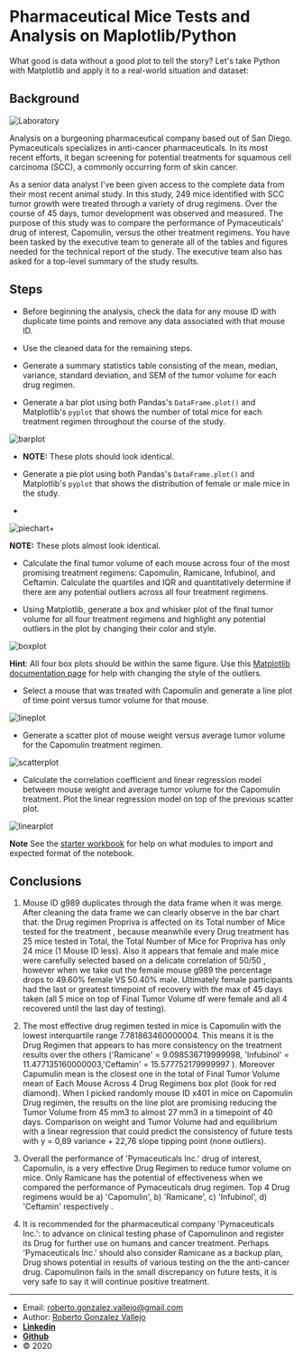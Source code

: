 # Pharmaceutical Mice Tests and Analysis on Maplotlib/Python

What good is data without a good plot to tell the story?
Let's take Python with Matplotlib and apply it to a real-world situation and dataset:

## Background

![Laboratory](Laboratory.jpg)

Analysis on a burgeoning pharmaceutical company based out of San Diego. Pymaceuticals specializes in anti-cancer pharmaceuticals. In its most recent efforts, it began screening for potential treatments for squamous cell carcinoma (SCC), a commonly occurring form of skin cancer.

As a senior data analyst I've been given access to the complete data from their most recent animal study. In this study, 249 mice identified with SCC tumor growth were treated through a variety of drug regimens. Over the course of 45 days, tumor development was observed and measured. The purpose of this study was to compare the performance of Pymaceuticals' drug of interest, Capomulin, versus the other treatment regimens. You have been tasked by the executive team to generate all of the tables and figures needed for the technical report of the study. The executive team also has asked for a top-level summary of the study results.

## Steps

* Before beginning the analysis, check the data for any mouse ID with duplicate time points and remove any data associated with that mouse ID.

* Use the cleaned data for the remaining steps.

* Generate a summary statistics table consisting of the mean, median, variance, standard deviation, and SEM of the tumor volume for each drug regimen.

* Generate a bar plot using both Pandas's `DataFrame.plot()` and Matplotlib's `pyplot` that shows  the number of total mice for each treatment regimen throughout the course of the study.

![barplot](barplot.png)

  * **NOTE:** These plots should look identical.

* Generate a pie plot using both Pandas's `DataFrame.plot()` and Matplotlib's `pyplot` that shows the distribution of female or male mice in the study.
*
![piechart](piechart.png)+

 **NOTE:** These plots almost look identical.

* Calculate the final tumor volume of each mouse across four of the most promising treatment regimens: Capomulin, Ramicane, Infubinol, and Ceftamin. Calculate the quartiles and IQR and quantitatively determine if there are any potential outliers across all four treatment regimens.

* Using Matplotlib, generate a box and whisker plot of the final tumor volume for all four treatment regimens and highlight any potential outliers in the plot by changing their color and style.

![boxplot](boxplot.png)

  **Hint**: All four box plots should be within the same figure. Use this [Matplotlib documentation page](https://matplotlib.org/gallery/pyplots/boxplot_demo_pyplot.html#sphx-glr-gallery-pyplots-boxplot-demo-pyplot-py) for help with changing the style of the outliers.

* Select a mouse that was treated with Capomulin and generate a line plot of time point versus tumor volume for that mouse.

![lineplot](lineplot.png)

* Generate a scatter plot of mouse weight versus average tumor volume for the Capomulin treatment regimen.

![scatterplot](scatterplot.png)

* Calculate the correlation coefficient and linear regression model between mouse weight and average tumor volume for the Capomulin treatment. Plot the linear regression model on top of the previous scatter plot.

![linearplot](linearplot.png)

**Note** See the [starter workbook](Pymaceuticals/pymaceuticals_starter.ipynb) for help on what modules to import and expected format of the notebook.

## Conclusions

1. Mouse ID g989 duplicates through the data frame when it was merge. After cleaning the data frame we can clearly observe in the bar chart that: the Drug regimen Propriva is affected on its Total number of Mice tested for the treatment , because meanwhile every Drug treatment has 25 mice tested in Total, the Total Number of Mice for Propriva has only 24 mice (1 Mouse ID less). Also it appears that female and male mice were carefully selected based on a delicate correlation of 50/50 , however when we take out the female mouse g989 the percentage drops to 49.60% female VS 50.40% male. Ultimately female participants had the last or greatest timepoint of recovery with the max of 45 days taken (all 5 mice on top of Final Tumor Volume df were female and all 4 recovered until the last day of testing).

2. The most effective drug regimen tested in mice is Capomulin  with the lowest interquartile range 7.781863460000004. This means it is the Drug Regimen that appears to has more consistency on the treatment results over the others ('Ramicane' = 9.098536719999998, 'Infubinol' = 11.477135160000003,'Ceftamin' = 15.577752179999997 ). Moreover Capumulin mean is the closest one in the total of Final Tumor Volume mean of Each Mouse Across 4 Drug Regimens box plot (look for red diamond). When I picked randomly mouse ID x401 in mice on Capomulin Drug regimen, the results on the line plot are promising reducing the Tumor Volume from 45 mm3 to almost 27 mm3 in a timepoint of 40 days. Comparison on weight and Tumor Volume had and equilibrium with a linear regression that could predict the consistency of future tests with y = 0,89 variance + 22,76 slope tipping point (none outliers).

3. Overall the performance of 'Pymaceuticals Inc.' drug of interest, Capomulin, is a very effective Drug Regimen to reduce tumor volume on mice. Only Ramicane has the potential of effectiveness when we compared the performance of Pymaceuticals drug regimen. Top 4 Drug regimens would be a) 'Capomulin', b) 'Ramicane', c) 'Infubinol', d) 'Ceftamin' respectively .

4. It is recommended for  the pharmaceutical company 'Pymaceuticals Inc.': to advance on clinical testing phase of Capomulinon and register its Drug for further use on humans and cancer treatment. Perhaps 'Pymaceuticals Inc.' should also consider Ramicane as a backup plan, Drug shows potential  in results of various testing on the the anti-cancer drug. Capomulinon fails in the small discrepancy on future tests, it is very safe to say it will continue positive treatment.

_______________________________________________
- Email: <roberto.gonzalez.vallejo@gmail.com>
- Author: [Roberto Gonzalez Vallejo](mailto:roberto.gonzalez.vallejo@gmail.com)
- [**Linkedin**](https://www.linkedin.com/in/roberto-gonzalez-vallejo-6ba894144/)
- [**Github**](https://github.com/roberto-g-v)
- © 2020
